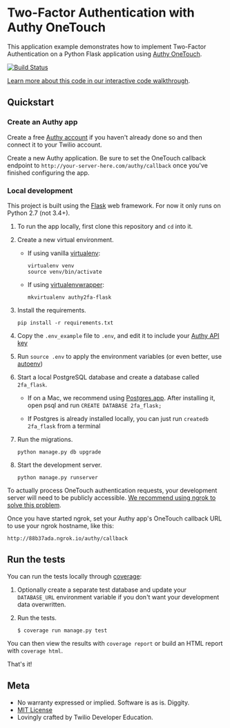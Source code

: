 # Two-Factor Authentication with Authy OneTouch

This application example demonstrates how to implement Two-Factor Authentication on a Python Flask application using [Authy OneTouch](https://www.authy.com/developers/).

[![Build Status](https://travis-ci.org/TwilioDevEd/authy2fa-flask.svg?branch=master)](https://travis-ci.org/TwilioDevEd/authy2fa-flask)


[Learn more about this code in our interactive code walkthrough](https://www.twilio.com/docs/howto/walkthrough/two-factor-authentication/python/flask).

## Quickstart

### Create an Authy app

Create a free [Authy account](https://www.authy.com/developers/) if you haven't
already done so and then connect it to your Twilio account.

Create a new Authy application. Be sure to set the OneTouch callback
endpoint to `http://your-server-here.com/authy/callback` once you've finished
configuring the app.

### Local development

This project is built using the [Flask](http://flask.pocoo.org/) web framework.
For now it only runs on Python 2.7 (not 3.4+).

1. To run the app locally, first clone this repository and `cd` into it.

1. Create a new virtual environment.

    - If using vanilla [virtualenv](https://virtualenv.pypa.io/en/latest/):

        ```
        virtualenv venv
        source venv/bin/activate
        ```

    - If using [virtualenvwrapper](https://virtualenvwrapper.readthedocs.org/en/latest/):

        ```
        mkvirtualenv authy2fa-flask
        ```

1. Install the requirements.

    ```
    pip install -r requirements.txt
    ```

1. Copy the `.env_example` file to `.env`, and edit it to include your [Authy API key](https://dashboard.authy.com)

1. Run `source .env` to apply the environment variables (or even better, use [autoenv](https://github.com/kennethreitz/autoenv))

1. Start a local PostgreSQL database and create a database called `2fa_flask`.

    - If on a Mac, we recommend using [Postgres.app](http://postgresapp.com/). After installing it, open psql and run `CREATE DATABASE 2fa_flask;`

    - If Postgres is already installed locally, you can just run `createdb 2fa_flask` from a terminal

1. Run the migrations.

    ```
    python manage.py db upgrade
    ```

1. Start the development server.

    ```
    python manage.py runserver
    ```

To actually process OneTouch authentication requests, your development server will need to be publicly accessible. [We recommend using ngrok to solve this problem](https://www.twilio.com/blog/2015/09/6-awesome-reasons-to-use-ngrok-when-testing-webhooks.html).

Once you have started ngrok, set your Authy app's OneTouch callback URL to use your ngrok hostname, like this:

```
http://88b37ada.ngrok.io/authy/callback
```

## Run the tests

You can run the tests locally through [coverage](http://coverage.readthedocs.org/):

1. Optionally create a separate test database and update your `DATABASE_URL` environment variable if you don't want your development data overwritten.

1. Run the tests.

    ```
    $ coverage run manage.py test
    ```

You can then view the results with `coverage report` or build an HTML report with `coverage html`.

That's it!

## Meta

* No warranty expressed or implied. Software is as is. Diggity.
* [MIT License](http://www.opensource.org/licenses/mit-license.html)
* Lovingly crafted by Twilio Developer Education.

